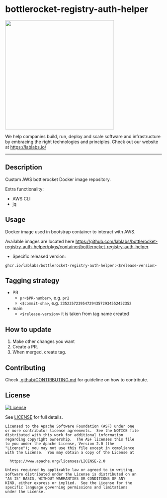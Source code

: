 # bottlerocket-registry-auth-helper
[<img src="https://lablabs.io/static/ll-logo.png" width=350px>](https://lablabs.io/)

We help companies build, run, deploy and scale software and infrastructure by embracing the right technologies and principles. Check out our website at <https://lablabs.io/>

---

## Description
Custom AWS bottlerocket Docker image repository.

Extra functionality:
- AWS CLI
- jq

## Usage
Docker image used in bootstrap container to interact with AWS.

Available images are located here https://github.com/lablabs/bottlerocket-registry-auth-helper/pkgs/container/bottlerocket-registry-auth-helper.
- Specific released version:
```shell
ghcr.io/lablabs/bottlerocket-registry-auth-helper:<$release-version>
```

## Tagging strategy
- PR
  - `pr<$PR-number>`, e.g. `pr2`
  - `<$commit-sha>`, e.g. `23523572395472943572934552452352`
- main
  - `<$release-version>` it is taken from tag name created

## How to update
1. Make other changes you want
2. Create a PR.
3. When merged, create tag.

## Contributing
Check [.github/CONTRIBUTING.md](.github/CONTRIBUTING.md) for guideline on how to contribute.

## License

[![License](https://img.shields.io/badge/License-Apache%202.0-blue.svg)](https://opensource.org/licenses/Apache-2.0)

See [LICENSE](LICENSE) for full details.

    Licensed to the Apache Software Foundation (ASF) under one
    or more contributor license agreements.  See the NOTICE file
    distributed with this work for additional information
    regarding copyright ownership.  The ASF licenses this file
    to you under the Apache License, Version 2.0 (the
    "License"); you may not use this file except in compliance
    with the License.  You may obtain a copy of the License at

      https://www.apache.org/licenses/LICENSE-2.0

    Unless required by applicable law or agreed to in writing,
    software distributed under the License is distributed on an
    "AS IS" BASIS, WITHOUT WARRANTIES OR CONDITIONS OF ANY
    KIND, either express or implied.  See the License for the
    specific language governing permissions and limitations
    under the License.
